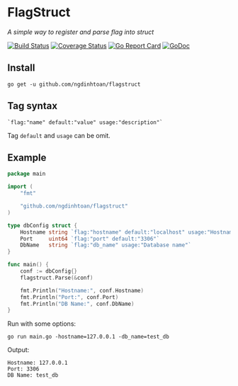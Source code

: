 # FlagStruct

*A simple way to register and parse flag into struct*

[![Build Status](https://travis-ci.org/ngdinhtoan/flagstruct.svg)](https://travis-ci.org/ngdinhtoan/flagstruct)
[![Coverage Status](https://coveralls.io/repos/github/ngdinhtoan/flagstruct/badge.svg)](https://coveralls.io/github/ngdinhtoan/flagstruct)
[![Go Report Card](https://goreportcard.com/badge/ngdinhtoan/flagstruct)](https://goreportcard.com/report/ngdinhtoan/flagstruct)
[![GoDoc](https://godoc.org/github.com/ngdinhtoan/flagstruct?status.svg)](https://godoc.org/github.com/ngdinhtoan/flagstruct)

## Install

    go get -u github.com/ngdinhtoan/flagstruct

## Tag syntax

	`flag:"name" default:"value" usage:"description"`

Tag `default` and `usage` can be omit.

## Example

```go
package main

import (
	"fmt"

	"github.com/ngdinhtoan/flagstruct"
)

type dbConfig struct {
	Hostname string `flag:"hostname" default:"localhost" usage:"Hostname"`
	Port     uint64 `flag:"port" default:"3306"`
	DbName   string `flag:"db_name" usage:"Database name"`
}

func main() {
	conf := dbConfig{}
	flagstruct.Parse(&conf)

	fmt.Println("Hostname:", conf.Hostname)
	fmt.Println("Port:", conf.Port)
	fmt.Println("DB Name:", conf.DbName)
}
```

Run with some options:

    go run main.go -hostname=127.0.0.1 -db_name=test_db

Output:

    Hostname: 127.0.0.1
    Port: 3306
    DB Name: test_db
